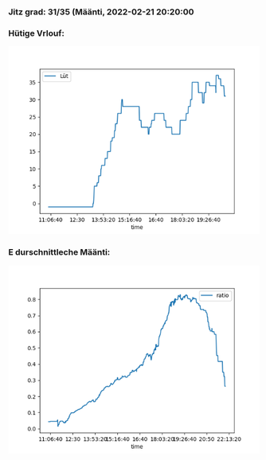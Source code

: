 ### Jitz grad: 31/35 (Määnti, 2022-02-21 20:20:00

### Hütige Vrlouf:
![Graph](Today.png)

### E durschnittleche Määnti:
![Graph](Määnti.png)